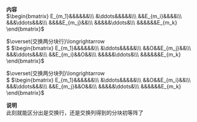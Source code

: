 **内容**    
 $\begin{bmatrix}    
E_{m_1}&&&&&&\\\     
&\ddots&&&&&\\\     
&&E_{m_i}&&&&\\\     
&&&\ddots&&&\\\     
&&&&E_{m_j}&&\\\     
&&&&&\ddots&\\\     
&&&&&&E_{m_k}    
\end{bmatrix}$     
    
 $\overset{交换两分块行}\longrightarrow    
$  $\begin{bmatrix}    
E_{m_1}&&&&&&\\\     
&\ddots&&&&&\\\     
&&O&&E_{m_j}&&\\\     
&&&\ddots&&&\\\     
&&E_{m_i}&&O&&\\\     
&&&&&\ddots&\\\     
&&&&&&E_{m_k}    
\end{bmatrix}$     
    
 $\overset{交换两分块列}\longrightarrow    
$  $\begin{bmatrix}    
E_{m_1}&&&&&&\\\     
&\ddots&&&&&\\\     
&&O&&E_{m_i}&&\\\     
&&&\ddots&&&\\\     
&&E_{m_j}&&O&&\\\     
&&&&&\ddots&\\\     
&&&&&&E_{m_k}    
\end{bmatrix}$     
    
**说明**    
此刻就能区分出是交换行，还是交换列得到的分块初等阵了    
